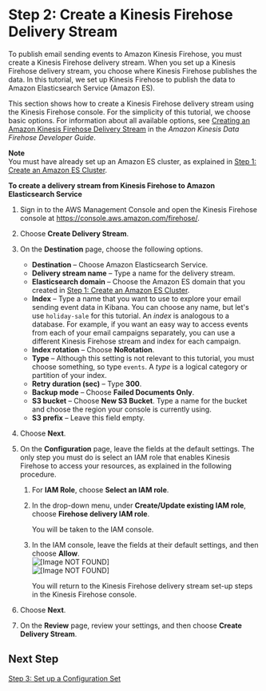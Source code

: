 # Step 2: Create a Kinesis Firehose Delivery Stream<a name="event-publishing-elasticsearch-firehose-stream"></a>

To publish email sending events to Amazon Kinesis Firehose, you must create a Kinesis Firehose delivery stream\. When you set up a Kinesis Firehose delivery stream, you choose where Kinesis Firehose publishes the data\. In this tutorial, we set up Kinesis Firehose to publish the data to Amazon Elasticsearch Service \(Amazon ES\)\.

 This section shows how to create a Kinesis Firehose delivery stream using the Kinesis Firehose console\. For the simplicity of this tutorial, we choose basic options\. For information about all available options, see [Creating an Amazon Kinesis Firehose Delivery Stream](http://docs.aws.amazon.com/firehose/latest/dev/basic-create.html) in the *Amazon Kinesis Data Firehose Developer Guide*\.

**Note**  
You must have already set up an Amazon ES cluster, as explained in [Step 1: Create an Amazon ES Cluster](event-publishing-elasticsearch-cluster.md)\.

**To create a delivery stream from Kinesis Firehose to Amazon Elasticsearch Service**

1. Sign in to the AWS Management Console and open the Kinesis Firehose console at [https://console\.aws\.amazon\.com/firehose/](https://console.aws.amazon.com/firehose/)\.

1. Choose **Create Delivery Stream**\.

1. On the **Destination** page, choose the following options\.
   + **Destination** – Choose Amazon Elasticsearch Service\.
   + **Delivery stream name** – Type a name for the delivery stream\.
   + **Elasticsearch domain** – Choose the Amazon ES domain that you created in [Step 1: Create an Amazon ES Cluster](event-publishing-elasticsearch-cluster.md)\.
   + **Index** – Type a name that you want to use to explore your email sending event data in Kibana\. You can choose any name, but let's use `holiday-sale` for this tutorial\. An *index* is analogous to a database\. For example, if you want an easy way to access events from each of your email campaigns separately, you can use a different Kinesis Firehose stream and index for each campaign\. 
   + **Index rotation** – Choose **NoRotation**\.
   + **Type** – Although this setting is not relevant to this tutorial, you must choose something, so type `events`\. A *type* is a logical category or partition of your index\. 
   + **Retry duration \(sec\)** – Type **300**\.
   + **Backup mode** – Choose **Failed Documents Only**\.
   + **S3 bucket** – Choose **New S3 Bucket**\. Type a name for the bucket and choose the region your console is currently using\.
   + **S3 prefix** – Leave this field empty\.

1. Choose **Next**\.

1. On the **Configuration** page, leave the fields at the default settings\. The only step you must do is select an IAM role that enables Kinesis Firehose to access your resources, as explained in the following procedure\.

   1. For **IAM Role**, choose **Select an IAM role**\.

   1. In the drop\-down menu, under **Create/Update existing IAM role**, choose **Firehose delivery IAM role**\.

      You will be taken to the IAM console\.

   1. In the IAM console, leave the fields at their default settings, and then choose **Allow**\.  
![\[Image NOT FOUND\]](http://docs.aws.amazon.com/ses/latest/DeveloperGuide/images/white_space_horizontal.png)  
![\[Image NOT FOUND\]](http://docs.aws.amazon.com/ses/latest/DeveloperGuide/images/event_publishing_tutorial_firehose_iam.png)

      You will return to the Kinesis Firehose delivery stream set\-up steps in the Kinesis Firehose console\.

1. Choose **Next**\.

1. On the **Review** page, review your settings, and then choose **Create Delivery Stream**\.

## Next Step<a name="event-publishing-elasticsearch-firehose-stream-next-step"></a>

[Step 3: Set up a Configuration Set](event-publishing-elasticsearch-configuration-set.md)